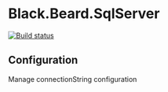 # Black.Beard.SqlServer

[![Build status](https://ci.appveyor.com/api/projects/status/iikn91nm5bpfkjwo?svg=true)](https://ci.appveyor.com/project/gaelgael5/black-beard-sqlserver)


## Configuration
Manage connectionString configuration 

